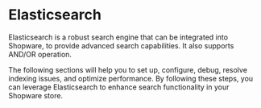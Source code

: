 # Elasticsearch

Elasticsearch is a robust search engine that can be integrated into Shopware, to provide advanced search capabilities. It also supports AND/OR operation.

The following sections will help you to set up, configure, debug, resolve indexing issues, and optimize performance. By following these steps, you can leverage Elasticsearch to enhance search functionality in your Shopware store.
